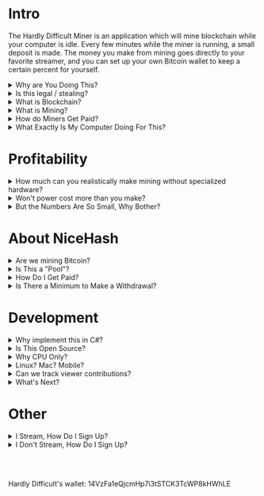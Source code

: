 
# Intro

The Hardly Difficult Miner is an application which will mine blockchain while your computer is idle.  Every few minutes while the miner is running, a small deposit is made. The money you make from mining goes directly to your favorite streamer, and you can set up your own Bitcoin wallet to keep a certain percent for yourself.


<details><summary>Why are You Doing This?</summary>

Streamers, like myself, depend on generous support from viewers in order to make a living. This program offers just another way of helping your favorite streamers make it.  It may be particularly compelling for those that are not able to financially support today, this is like watching ads for bits... but it simply runs in the background.

<hr></details><details><summary>Is this legal / stealing?</summary>

Yes it's legal, no it's not stealing.  Mining is the process of verifying and securing transactions.  Built into this process is a reward to miners for doing that work.

<hr></details><details><summary>What is Blockchain?</summary>

A blockchain is a trusted history.  A set of events, commonly transactions, are grouped together into a block.  That block is secured by miners and attached to the previous block, forming a chain all the way back to the very first transaction.

<hr></details><details><summary>What is Mining?</summary>

Mining is the process where the miner confirms a block is valid and then spends significant computer resources in order to secure it.  This process involves calculating a hash code that meets specific criteria.  The only way to achieve this is by guess and check, making the required hash code something which is difficult (i.e. slow) to calculate but easy (fast) to confirm.

<hr></details><details><summary>How do Miners Get Paid?</summary>

Normally, miners are paid only when they successfully add a new block to the chain.  Only one miner can do this at a time, which means every other miner working on that block has wasted their time, getting nothing in return unless they submit first.  This is commonly referred to as 'winning the lottery'.

We are using the NiceHash marketplace which pays for the work you do, not for winning the lottery.  This creates a consistent payout effectively by the hour.  Miners are buying computer time from people like you, hoping to win the lottery.

<hr></details><details><summary>What Exactly Is My Computer Doing For This?</summary>

This mining application uses just a single algorithm at the moment.  It will consume as much CPU as you allow it (defaulting at 1 thread).  There is a little bandwidth consumed but no memory used in the process.

<hr></details>


# Profitability

<details><summary>How much can you realistically make mining without specialized hardware?</summary>

My computer generates almost $10 / month at the moment, mining with just the CPU.

There are many different algorithms used in blockchain mining.  Some run well on GPU, others on specialized hardware (ASICS) specific to mining, and the one that this program is using runs best on a CPU (the [CryptoNight algorithm](https://en.bitcoin.it/wiki/CryptoNight)).

Here is a [calculator from NiceHash](https://www.nicehash.com/profitability-calculator), which includes estimated power cost.  

<hr></details><details><summary>Won't power cost more than you make?</summary>

Yea, but your mom pays for that.  Kappa.

For most, no.  Others, yes.  It depends on your hardware and where you live.  You can check the [calculator from NiceHash](https://www.nicehash.com/profitability-calculator) (note this app uses CPU only) if you know how much you pay for power.  For my machine/where I live, power costs about 10% of the earnings.

This application aims to limit how much power is consumed.  You can choose the number of threads, e.g. if you limit this to 1 your machine will not heat up.

<hr></details><details><summary>But the Numbers Are So Small, Why Bother?</summary>

If a few join in, this can really add up quicker than you may think.  For example, let's assume that everyone running the miner keeps it at 1 thread so their systems are never over loaded and run the miner for about 12 hours (some will do much more, others less).

```
My machine (i7-4790k) running 1 thread (which is 12% total CPU) pays about $.11 / day.
If running 12 hours/day: $.055 / day (equivalent to watching one ad for bits)
Per month: $1.65 on average per user or $100/month for a streamer with 60 supporters.
```

If that same machine ran 100%, it would be about $0.33 / day or $9.90 / month.  This is more support for the streamer than a paid subscription.

<hr></details>

# About NiceHash

<details><summary>Are we mining Bitcoin?</summary>

No.  We are mining cryptonote currencies such as Monero.  NiceHash pays in Bitcoin for the work completed, but that work may include mining any blockchain.

<hr></details><details><summary>Is This a "Pool"?</summary>

No, NiceHash is a marketplace, not a standard "pool".  The difference is NiceHash will pay for the work that you do, while a pool distributes winnings when someone in the pool wins the lottery.


<hr></details><details><summary>How Do I Get Paid?</summary>

There is no sign-up required for NiceHash.  All you need is a Bitcoin wallet address.  I recommend Coinbase.com.

If you are mining for your own wallet, or you are a streamer others are mining for, every few seconds a tiny deposit is made into a NiceHash account shown on the [dashboard](https://www.nicehash.com/miner/14VzFa1eQjcmHp7i3tSTCK3TcWP8kHWhLE) (just replace the end with your wallet).

Once you reach the minimum, it transfers from the NiceHash account to your wallet.  This happens once per day, if you don't meet the minimum yet it carries over to the next until you do.

If you use a NiceHash wallet (instead of something like coinbase), then there is another minimum to reach and the only withdrawal option is to transfer it to an external wallet such as coinbase.

<hr></details><details><summary>Is There a Minimum to Make a Withdrawal?</summary>

Yes.  About $60 if you use a standard bitcoin wallet, ~$15 with a NiceHash wallet.  The transaction fees work out in your favor if you use an external wallet, such as coinbase... but hitting that minimum may take some time.

Every transaction along the way includes a transaction fee.  

To go from coinbase to cash, you can:

 - Deposit to a Bank Account for 1.49%.
 - Deposit to Paypal for 3.49%. 

<hr></details>


# Development 

<details><summary>Why implement this in C#?</summary>

We are calling out to C++ dlls to do the work.  C# will be used for the front end and resource management.

We did look into implementing the entire thing in C# but it was taking too long to port all the necessary Hash methods.

<hr></details><details><summary>Is This Open Source?</summary>

Yes.

Dependencies:

 - https://github.com/hardlydifficult/Sphlib

<hr></details><details><summary>Why CPU Only?</summary>

We could add GPU support if there is interest in this.  It adds a fair bit of complexity, in order to do this well.

Mining with the CPU only is safe.  If you keep the thread count down (it defaults to 1), it will not impact other things running - like a Twitch stream or the game your playing.  Using the GPU to mine may cause your machine to lag.

You may consider getting the NiceHash client instead, this supports GPU mining and may generate more revenue ($50-$100/mo for one computer with a good GPU is possible).  The downside is that it is a resource hog always running at 100%, not to be run while using the machine for anything else and power costs will be higher.

<hr></details><details><summary>Linux? Mac? Mobile?</summary>

It's possible, but not yet.

<hr></details><details><summary>Can we track viewer contributions?</summary>

Not yet.  If you need this or want to help make it happen - let me know.  We will need a server endpoint to report progress to as the NiceHash APIs are not reliable.

<hr></details><details><summary>What's Next?</summary>

If things continue to go well, after building this application most of it will be reused to create a Unity asset store package.  This could be a great alternative to watching ads as way to support developers of free-to-play games.

<hr></details>


# Other

<details><summary>I Stream, How Do I Sign Up?</summary>

If you're a Twitch affiliate, fill out [this simple form](https://goo.gl/forms/fW85jNoKDsDnT1mT2) (others, see below).  We'll add you to a list of streamers that users can choose from... and create a download link which defaults to sending 99% of the profits to you, and the other 1% to me. 

I'm still working on a few core features, and the ui.  It'll be some time before it would be ready to ask the masses to install.

<hr></details><details><summary>I Don't Stream, How Do I Sign Up?</summary>

I'm hoping to set this up so that it's easily configurable.  If you wanted to used this as a fundraiser to go towards charity, for a group of friends, another company, whatever... Let's do it!  Basically I'll post instructions on how to reconfigure the settings so you can post a zip with your wallets instead of streamers.  

You can add one or many wallets. But, like with streamers, 1% will go to my wallet. Let me know if there's anything specific you need.  

<hr></details>

<br><br>

Hardly Difficult's wallet: 14VzFa1eQjcmHp7i3tSTCK3TcWP8kHWhLE